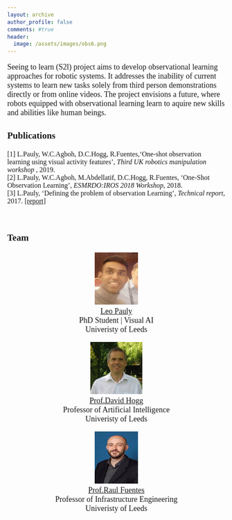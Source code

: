 ```yaml
---
layout: archive
author_profile: false
comments: #true
header:
  image: /assets/images/obs6.png
---
```


<style media="screen" type="text/css">
.portrait {
height: 1000px;
width: 20px;
}
    figure {
     margin-top: 1em;
     margin-bottom: 1em;
     margin-left: 4px;
     margin-right: 4px;
      }
</style>

<!--- ---------------------------------------------------------------------------------------- ---->
<!--- ---------------------------------------------------------------------------------------- ---->

<font face="Alegreya" size="4">
<p align="justify">
  
Seeing to learn (S2l) project aims to develop observational learning approaches for robotic systems. It addresses the inability of current systems to learn new tasks solely from third person demonstrations directly or from online videos.  The project envisions a future, where robots equipped with observational learning learn to aquire new skills and abilities like human beings. 

</p>
</font>

<!--- ---------------------------------------------------------------------------------------- ---->
<!--- ---------------------------------------------------------------------------------------- ---->

<font face="Georgia" size="4">
<h3><b>Publications</b></h3>
</font>
<font face="Georgia" size="3">

[1] L.Pauly, W.C.Agboh, D.C.Hogg, R.Fuentes,‘One-shot observation learning using visual activity features’, <i>Third UK robotics manipulation workshop </i>, 2019.<br/>
[2] L.Pauly, W.C.Agboh, M.Abdellatif, D.C.Hogg, R.Fuentes, ‘One-Shot Observation Learning’, <i>ESMRDO:IROS 2018 Workshop</i>, 2018.<br/>
[3] L.Pauly, ‘Defining the problem of observation Learning’, <i>Technical report</i>, 2017.
<a href="https://arxiv.org/abs/1808.08288"> [report]</a> <br/>

<br />
</font>

<!--- ---------------------------------------------------------------------------------------- ---->
<!--- ---------------------------------------------------------------------------------------- ---->

<font face="Georgia" size="4">
<h3><b>Team</b></h3>
</font>
<font face="Georgia" size="4">
<div>
<center>

 <figure>
 <img src="leo.jpg" style="width:100px;height:120px;" alt="@leopauly">
 <figcaption>
 <a href="https://leopauly.github.io">Leo Pauly</a> <br />
 PhD Student | Visual AI <br />
 Univeristy of Leeds
 </figcaption>
 </figure>


 <figure>
 <img src="hogg.jpg" style="width:120px;height:120px;" alt="@Prof.David Hogg">
 <figcaption>
 <a href="https://engineering.leeds.ac.uk/staff/84/Professor_David_Hogg">Prof.David Hogg</a> <br />
 Professor of Artificial Intelligence <br />
 Univeristy of Leeds
 </figcaption>
 </figure>

 <figure>
 <img src="raul.jpg" style="width:100px;height:120px;" alt="@Dr.Raul Fuentes">
 <figcaption>
 <a href="https://engineering.leeds.ac.uk/staff/673/raul_fuentes">Prof.Raul Fuentes</a> <br />
 Professor of Infrastructure Engineering<br />
 Univeristy of Leeds
 </figcaption>
 </figure>
 
</center>
</div>
</font>

<!--- ---------------------------------------------------------------------------------------- ---->
<!--- ---------------------------------------------------------------------------------------- ---->
